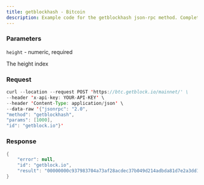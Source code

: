 ```yaml
---
title: getblockhash - Bitcoin
description: Example code for the getblockhash json-rpc method. Сomplete guide on how to use getblockhash json-rpc in GetBlock.io Web3 documentation.
---
```


### Parameters


`height` - numeric, required

The height index

### Request

``` java
curl --location --request POST 'https://btc.getblock.io/mainnet/' \
--header 'x-api-key: YOUR-API-KEY' \
--header 'Content-Type: application/json' \
--data-raw '{"jsonrpc": "2.0",
"method": "getblockhash",
"params": [1000],
"id": "getblock.io"}'
```

###  Response

``` java
{
    "error": null,
    "id": "getblock.io",
    "result": "00000000c937983704a73af28acdec37b049d214adbda81d7e2a3dd146f6ed09"
}
```

